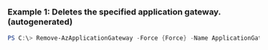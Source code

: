 ### Example 1: Deletes the specified application gateway. (autogenerated)
```powershell
PS C:\> Remove-AzApplicationGateway -Force {Force} -Name ApplicationGateway01 -ResourceGroupName MyResourceGroup
```



